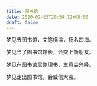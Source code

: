 ```yaml
---
title: 图书馆
date: 2020-02-15T20:54:12+08:00
draft: false
---
```


梦见去图书馆，文笔横溢，扬名四海。



梦见当了图书馆馆长，会交上新朋友。



梦见在图书馆里整理书，生意会兴隆。



梦见走出图书馆，会威信大震。

